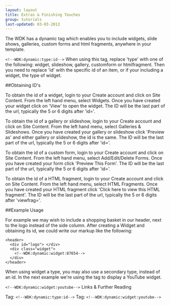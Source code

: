 ```yaml
---
layout: layout
title: Extras & Finishing Touches
group: tutorials
last-updated: 03-03-2013
---
```


The WDK has a dynamic tag which enables you to include widgets, slide shows, galleries, custom forms and html fragments, anywhere in your template.

`<!--WDK:dynamic:type:id-->`
When using this tag, replace 'type' with one of the following: widget, slideshow, gallery, customform or htmlfragment. Then you need to replace 'id' with the specific id of an item, or if your including a widget, the type of widget.

##Obtaining ID's

To obtain the id of a widget, login to your Create account and click on Site Content. From the left hand menu, select Widgets. Once you have created your widget click on 'View' to open the widget. The ID will be the last part of the url, typically the 5 or 6 digits after 'id='.

To obtain the id of a gallery or slideshow, login to your Create account and click on Site Content. From the left hand menu, select Galleries & Slideshows. Once you have created your gallery or slideshow click 'Preview as' and either gallery or slideshow, the id is the same. The ID will be the last part of the url, typically the 5 or 6 digits after 'id='.

To obtain the id of a custom form, login to your Create account and click on Site Content. From the left hand menu, select Add/Edit/Delete Forms. Once you have created your form click 'Preview This Form'. The ID will be the last part of the url, typically the 5 or 6 digits after 'id='.

To obtain the id of a HTML fragment, login to your Create account and click on Site Content. From the left hand menu, select HTML Fragments. Once you have created your HTML fragment click 'Click here to view this HTML fragment'. The ID will be the last part of the url, typically the 5 or 6 digits after 'viewfrag='.

##Example Usage

For example we may wish to include a shopping basket in our header, next to the logo instead of the side column. After creating a Widget and obtaining its id, we could write our markup like the following:

```
<header>
  <div id="logo"> </div>
  <div class="widget">
    <!--WDK:dynamic:widget:87654-->
  </div>
</header>
```

When using widget a type, you may also use a secondary type, instead of an id. In the next example we're using the tag to display a YouTube widget.

`<!--WDK:dynamic:widget:youtube-->`
Links & Further Reading

Tag: `<!--WDK:dynamic:type:id-->`
Tag: `<!--WDK:dynamic:widget:youtube-->`